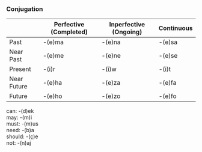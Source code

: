### Conjugation

|             | Perfective (Completed) | Inperfective (Ongoing) | Continuous |
|-------------|------------------------|------------------------|------------|
| Past        | -(e)ma                 | -(e)na                 | -(e)sa     |
| Near Past   | -(e)me                 | -(e)ne                 | -(e)se     |
| Present     | -(i)r                  | -(i)w                  | -(i)t      |
| Near Future | -(e)ha                 | -(e)za                 | -(e)fa     |
| Future      | -(e)ho                 | -(e)zo                 | -(e)fo     |

can: -(d)ek  
may: -(m)i  
must: -(m)us  
need: -(b)a  
should: -(ç)e  
not: -(n)aj  

